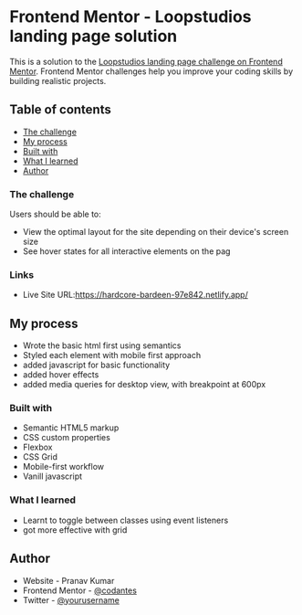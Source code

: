 # Frontend Mentor - Loopstudios landing page solution

This is a solution to the [Loopstudios landing page challenge on Frontend Mentor](https://www.frontendmentor.io/challenges/loopstudios-landing-page-N88J5Onjw). Frontend Mentor challenges help you improve your coding skills by building realistic projects. 

## Table of contents

- [The challenge](#the-challenge)
- [My process](#my-process)
- [Built with](#built-with)
- [What I learned](#what-i-learned)
- [Author](#author)

### The challenge

Users should be able to:

- View the optimal layout for the site depending on their device's screen size
- See hover states for all interactive elements on the pag
### Links


- Live Site URL:https://hardcore-bardeen-97e842.netlify.app/

## My process
- Wrote the basic html first using semantics
- Styled each element with mobile first approach
- added javascript for basic functionality
- added hover effects 
- added media queries for desktop view, with  breakpoint at 600px
### Built with

- Semantic HTML5 markup
- CSS custom properties
- Flexbox
- CSS Grid
- Mobile-first workflow
- Vanill javascript

### What I learned
- Learnt to toggle between classes using event listeners
- got more effective with grid

## Author

- Website - Pranav Kumar
- Frontend Mentor - [@codantes](https://www.frontendmentor.io/profile/codantes)
- Twitter - [@yourusername](https://www.twitter.com/codantes)
